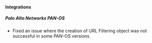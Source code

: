 #### Integrations
##### Palo Alto Networks PAN-OS
- Fixed an issue where the creation of URL Filtering object was not successful in some PAN-OS versions.
